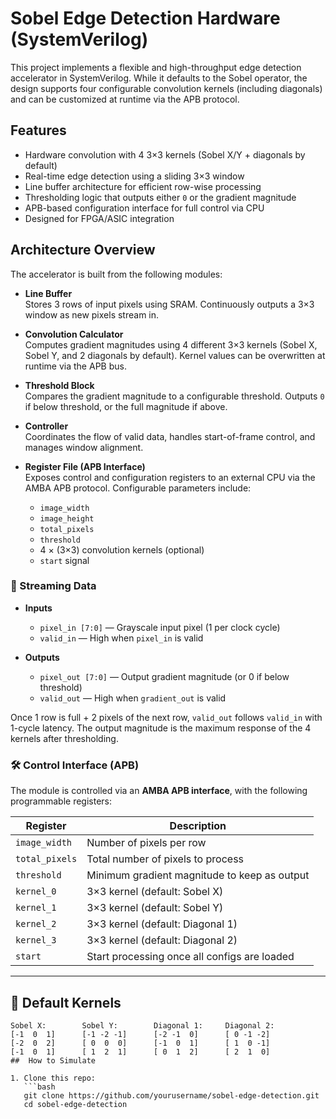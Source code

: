 
# Sobel Edge Detection Hardware (SystemVerilog)

This project implements a flexible and high-throughput edge detection accelerator in SystemVerilog. While it defaults to the Sobel operator, the design supports four configurable convolution kernels (including diagonals) and can be customized at runtime via the APB protocol.

##  Features

- Hardware convolution with 4 3×3 kernels (Sobel X/Y + diagonals by default)
- Real-time edge detection using a sliding 3×3 window
- Line buffer architecture for efficient row-wise processing
- Thresholding logic that outputs either `0` or the gradient magnitude
- APB-based configuration interface for full control via CPU
- Designed for FPGA/ASIC integration

##  Architecture Overview

The accelerator is built from the following modules:

- **Line Buffer**  
  Stores 3 rows of input pixels using SRAM. Continuously outputs a 3×3 window as new pixels stream in.

- **Convolution Calculator**  
  Computes gradient magnitudes using 4 different 3×3 kernels (Sobel X, Sobel Y, and 2 diagonals by default). Kernel values can be overwritten at runtime via the APB bus.

- **Threshold Block**  
  Compares the gradient magnitude to a configurable threshold. Outputs `0` if below threshold, or the full magnitude if above.

- **Controller**  
  Coordinates the flow of valid data, handles start-of-frame control, and manages window alignment.

- **Register File (APB Interface)**  
  Exposes control and configuration registers to an external CPU via the AMBA APB protocol. Configurable parameters include:
  
  - `image_width`
  - `image_height`
  - `total_pixels`
  - `threshold`
  - 4 × (3×3) convolution kernels (optional)
  - `start` signal

### 🔄 Streaming Data

- **Inputs**
  - `pixel_in [7:0]` — Grayscale input pixel (1 per clock cycle)
  - `valid_in` — High when `pixel_in` is valid

- **Outputs**
  - `pixel_out [7:0]` — Output gradient magnitude (or 0 if below threshold)
  - `valid_out` — High when `gradient_out` is valid

Once 1 row is full + 2 pixels of the next row, `valid_out` follows `valid_in` with 1-cycle latency. The output magnitude is the maximum response of the 4 kernels after thresholding.

### 🛠️ Control Interface (APB)

The module is controlled via an **AMBA APB interface**, with the following programmable registers:

| Register         | Description                                  |
|------------------|----------------------------------------------|
| `image_width`    | Number of pixels per row                     |
| `total_pixels`   | Total number of pixels to process            |
| `threshold`      | Minimum gradient magnitude to keep as output |
| `kernel_0`       | 3×3 kernel (default: Sobel X)                |
| `kernel_1`       | 3×3 kernel (default: Sobel Y)                |
| `kernel_2`       | 3×3 kernel (default: Diagonal 1)             |
| `kernel_3`       | 3×3 kernel (default: Diagonal 2)             |
| `start`          | Start processing once all configs are loaded |

---

## 🧠 Default Kernels

```text
Sobel X:        Sobel Y:        Diagonal 1:     Diagonal 2:
[-1  0  1]      [-1 -2 -1]      [-2 -1  0]      [ 0 -1 -2]
[-2  0  2]      [ 0  0  0]      [-1  0  1]      [ 1  0 -1]
[-1  0  1]      [ 1  2  1]      [ 0  1  2]      [ 2  1  0]
##  How to Simulate

1. Clone this repo:
   ```bash
   git clone https://github.com/yourusername/sobel-edge-detection.git
   cd sobel-edge-detection
